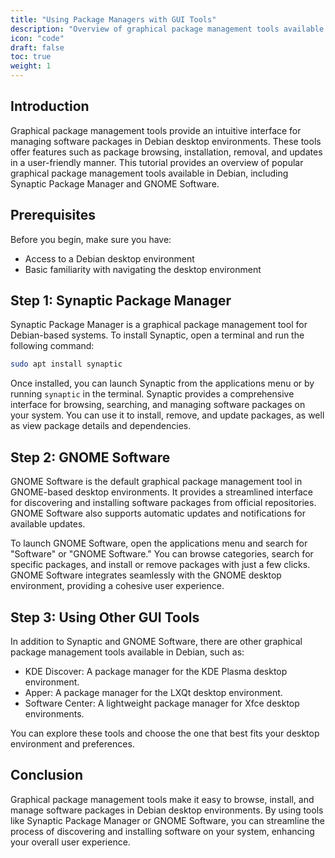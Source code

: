 ```yaml
---
title: "Using Package Managers with GUI Tools"
description: "Overview of graphical package management tools available in Debian desktop environments, such as Synaptic Package Manager or GNOME Software."
icon: "code"
draft: false
toc: true
weight: 1
---
```


## Introduction

Graphical package management tools provide an intuitive interface for managing software packages in Debian desktop environments. These tools offer features such as package browsing, installation, removal, and updates in a user-friendly manner. This tutorial provides an overview of popular graphical package management tools available in Debian, including Synaptic Package Manager and GNOME Software.

## Prerequisites

Before you begin, make sure you have:

- Access to a Debian desktop environment
- Basic familiarity with navigating the desktop environment

## Step 1: Synaptic Package Manager

Synaptic Package Manager is a graphical package management tool for Debian-based systems. To install Synaptic, open a terminal and run the following command:

```bash
sudo apt install synaptic
```

Once installed, you can launch Synaptic from the applications menu or by running `synaptic` in the terminal. Synaptic provides a comprehensive interface for browsing, searching, and managing software packages on your system. You can use it to install, remove, and update packages, as well as view package details and dependencies.

## Step 2: GNOME Software

GNOME Software is the default graphical package management tool in GNOME-based desktop environments. It provides a streamlined interface for discovering and installing software packages from official repositories. GNOME Software also supports automatic updates and notifications for available updates.

To launch GNOME Software, open the applications menu and search for "Software" or "GNOME Software." You can browse categories, search for specific packages, and install or remove packages with just a few clicks. GNOME Software integrates seamlessly with the GNOME desktop environment, providing a cohesive user experience.

## Step 3: Using Other GUI Tools

In addition to Synaptic and GNOME Software, there are other graphical package management tools available in Debian, such as:

- KDE Discover: A package manager for the KDE Plasma desktop environment.
- Apper: A package manager for the LXQt desktop environment.
- Software Center: A lightweight package manager for Xfce desktop environments.

You can explore these tools and choose the one that best fits your desktop environment and preferences.

## Conclusion

Graphical package management tools make it easy to browse, install, and manage software packages in Debian desktop environments. By using tools like Synaptic Package Manager or GNOME Software, you can streamline the process of discovering and installing software on your system, enhancing your overall user experience.
